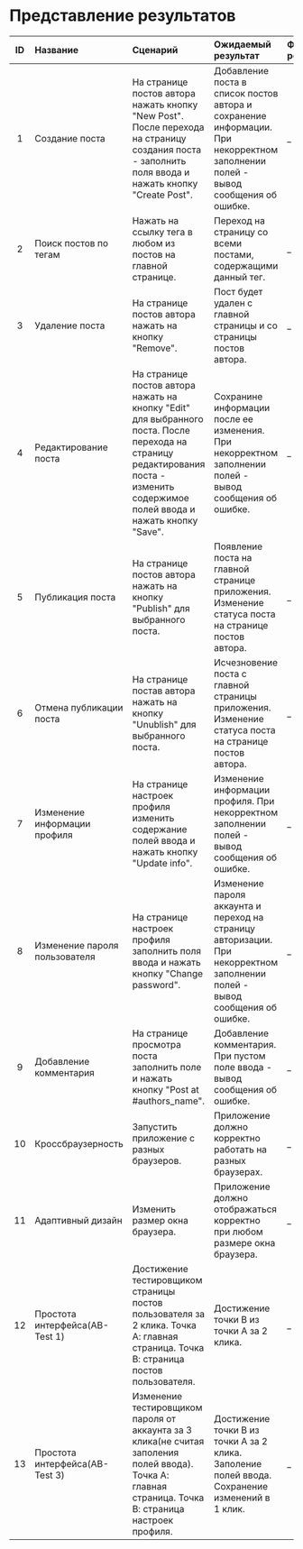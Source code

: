# Представление результатов

| ID | Название | Сценарий | Ожидаемый результат | Фактический результат | Оценка |
|:---:|:---|:---|:---|:---|:---|
| 1 | Создание поста | На странице постов автора нажать кнопку "New Post". После перехода на страницу создания поста - заполнить поля ввода и нажать кнопку "Create Post". |Добавление поста в список постов автора и сохранение информации. При некорректном заполнении полей - вывод сообщения об ошибке. | _ | _ |
| 2 | Поиск постов по тегам | Нажать на ссылку тега в любом из постов на главной странице. | Переход на страницу со всеми постами, содержащими данный тег.| _ | _ |
| 3 | Удаление поста | На странице постов автора нажать на кнопку "Remove". | Пост будет удален с главной страницы и со страницы постов автора. | _ | _ |
| 4 | Редактирование поста | На странице постов автора нажать на кнопку "Edit" для выбранного поста. После перехода на страницу редактирования поста - изменить содержимое полей ввода и нажать кнопку "Save". | Сохранине информации после ее изменения. При некорректном заполнении полей - вывод сообщения об ошибке. | _ | _ |
| 5 | Публикация поста | На странице постов автора нажать на кнопку "Publish" для выбранного поста. | Появление поста на главной странице приложения. Изменение статуса поста на странице постов автора.| _ | _ |
| 6 | Отмена публикации поста | На странице постав автора нажать на кнопку "Unublish" для выбранного поста. | Исчезновение поста с главной страницы приложения. Изменение статуса поста на странице постов автора. | _ | _ |
| 7 | Изменение информации профиля | На странице настроек профиля изменить содержание полей ввода и нажать кнопку "Update info". | Изменение информации профиля. При некорректном заполнении полей - вывод сообщения об ошибке. | _ | _ |
| 8 | Изменение пароля пользователя | На странице настроек профиля заполнить поля ввода и нажать кнопку "Change password". | Изменение пароля аккаунта и переход на страницу авторизации. При некорректном заполнении полей - вывод сообщения об ошибке. | _ | _ |
| 9 | Добавление комментария | На странице просмотра поста заполнить поле и нажать кнопку "Post at #authors_name". | Добавление комментария. При пустом поле ввода - вывод сообщения об ошибке. | _ | _ |
| 10 | Кроссбраузерность | Запустить приложение с разных браузеров. | Приложение должно корректно работать на разных браузерах. | _ | _ |
| 11 | Адаптивный дизайн | Изменить размер окна браузера. | Приложение должно отображаться корректно при любом размере окна браузера. | _ | _ |
| 12 | Простота интерфейса(AB-Test 1) | Достижение тестировщиком страницы постов пользователя за 2 клика. Точка А: главная страница. Точка В: страница постов пользователя. | Достижение точки В из точки А за 2 клика. | _ | _ |
| 13 | Простота интерфейса(AB-Test 3) | Изменение тестировщиком пароля от аккаунта за 3 клика(не считая заполения полей ввода). Точка А: главная страница. Точка В: страница настроек профиля. | Достижение точки В из точки А за 2 клика. Заполение полей ввода. Сохранение изменений в 1 клик. | _ | _ |
